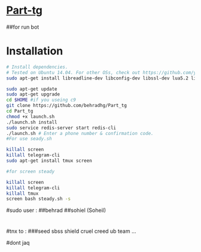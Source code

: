 # [Part-tg](https://github.com/behradhg/Prat_tg)


##for run bot
# Installation

```sh
# Install dependencies.
# Tested on Ubuntu 14.04. For other OSs, check out https://github.com/yagop/telegram-bot/wiki/Installation
sudo apt-get install libreadline-dev libconfig-dev libssl-dev lua5.2 liblua5.2-dev lua-socket lua-sec lua-expat libevent-dev make unzip git redis-server autoconf g++ libjansson-dev libpython-dev expat libexpat1-dev

sudo apt-get update
sudo apt-get upgrade
cd $HOME #if you useing c9
git clone https://github.com/behradhg/Part_tg
cd Part_tg
chmod +x launch.sh
./launch.sh install
sudo service redis-server start redis-cli
./launch.sh # Enter a phone number & confirmation code.
#For use seady.sh 

killall screen
killall telegram-cli
sudo apt-get install tmux screen

#for screen steady

killall screen
killall telegram-cli
killall tmux
screen bash steady.sh -s

```
#sudo user :
##behrad
##sohiel (Soheil)
#
#tnx to :
###seed sbss shield cruel creed  ub team ... 

#dont jaq
